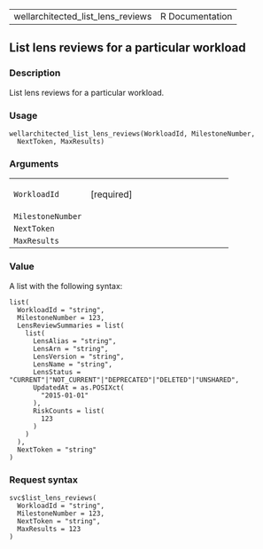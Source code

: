 <table style="width: 100%;">
<tbody>
<tr class="odd">
<td>wellarchitected_list_lens_reviews</td>
<td style="text-align: right;">R Documentation</td>
</tr>
</tbody>
</table>

## List lens reviews for a particular workload

### Description

List lens reviews for a particular workload.

### Usage

    wellarchitected_list_lens_reviews(WorkloadId, MilestoneNumber,
      NextToken, MaxResults)

### Arguments

<table>
<colgroup>
<col style="width: 35%" />
<col style="width: 65%" />
</colgroup>
<tbody>
<tr class="odd">
<td><code
id="wellarchitected_list_lens_reviews_:_WorkloadId">WorkloadId</code></td>
<td><p>[required]</p></td>
</tr>
<tr class="even">
<td><code
id="wellarchitected_list_lens_reviews_:_MilestoneNumber">MilestoneNumber</code></td>
<td></td>
</tr>
<tr class="odd">
<td><code
id="wellarchitected_list_lens_reviews_:_NextToken">NextToken</code></td>
<td></td>
</tr>
<tr class="even">
<td><code
id="wellarchitected_list_lens_reviews_:_MaxResults">MaxResults</code></td>
<td></td>
</tr>
</tbody>
</table>

### Value

A list with the following syntax:

    list(
      WorkloadId = "string",
      MilestoneNumber = 123,
      LensReviewSummaries = list(
        list(
          LensAlias = "string",
          LensArn = "string",
          LensVersion = "string",
          LensName = "string",
          LensStatus = "CURRENT"|"NOT_CURRENT"|"DEPRECATED"|"DELETED"|"UNSHARED",
          UpdatedAt = as.POSIXct(
            "2015-01-01"
          ),
          RiskCounts = list(
            123
          )
        )
      ),
      NextToken = "string"
    )

### Request syntax

    svc$list_lens_reviews(
      WorkloadId = "string",
      MilestoneNumber = 123,
      NextToken = "string",
      MaxResults = 123
    )
